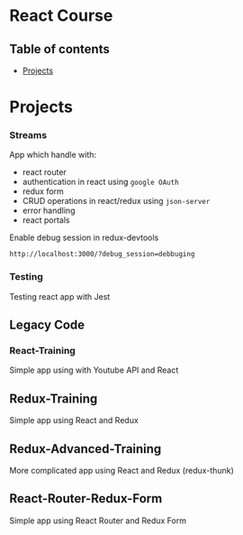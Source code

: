 # React Course

## Table of contents

- [Projects](#projects)

# Projects

### Streams

App which handle with:

- react router
- authentication in react using `google OAuth`
- redux form
- CRUD operations in react/redux using `json-server`
- error handling
- react portals

Enable debug session in redux-devtools

```
http://localhost:3000/?debug_session=debbuging
```

### Testing

Testing react app with Jest

## Legacy Code

### React-Training

Simple app using with Youtube API and React

## Redux-Training

Simple app using React and Redux

## Redux-Advanced-Training

More complicated app using React and Redux (redux-thunk)

## React-Router-Redux-Form

Simple app using React Router and Redux Form
